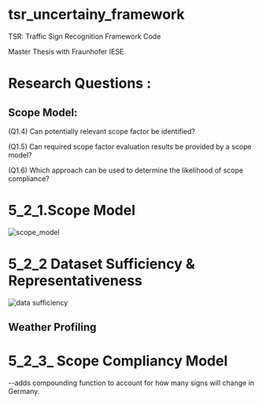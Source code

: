 # tsr_uncertainy_framework
TSR: Traffic Sign Recognition Framework Code

Master Thesis with Fraunhofer IESE. 

# Research Questions : 

## Scope Model: 

(Q1.4) Can potentially relevant scope factor be identified?

(Q1.5) Can required scope factor evaluation results be provided by a scope model?

(Q1.6) Which approach can be used to determine the likelihood of scope compliance?  


# 5_2_1.Scope Model 

![scope_model](https://github.com/luciaeveberger/tsr_uncertainy_framework/blob/master/design_figures/scope_model.png) 

# 5_2_2 Dataset Sufficiency & Representativeness
![data sufficiency](https://github.com/luciaeveberger/tsr_uncertainy_framework/blob/master/design_figures/analyze_representativeness_sufficiency.png) 


## Weather Profiling 

# 5_2_3_ Scope Compliancy Model
--adds compounding function to account for how many signs will change in Germany.
